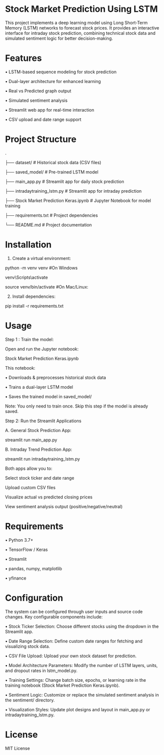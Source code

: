 # Stock Market Prediction Using LSTM

This project implements a deep learning model using Long Short-Term Memory (LSTM) networks to forecast stock prices. It provides an interactive interface for intraday stock prediction, combining technical stock data and simulated sentiment logic for better decision-making.

# Features

•	LSTM-based sequence modeling for stock prediction

•	Dual-layer architecture for enhanced learning

•	Real vs Predicted graph output

•	Simulated sentiment analysis

•	Streamlit web app for real-time interaction

•	CSV upload and date range support

# Project Structure

.

├── dataset/                         # Historical stock data (CSV files)

├── saved_model/                     # Pre-trained LSTM model

├── main_app.py                      # Streamlit app for daily stock prediction

├── intradaytraining_lstm.py         # Streamlit app for intraday prediction

├── Stock Market Prediction Keras.ipynb  # Jupyter Notebook for model training

├── requirements.txt                 # Project dependencies

└── README.md                        # Project documentation

# Installation

1.	Create a virtual environment:

python -m venv venv #On Windows

venv\Scripts\activate 

source venv/bin/activate #On Mac/Linux:

2.	Install dependencies:

pip install -r requirements.txt

# Usage

Step 1 : Train the model:

Open and run the Jupyter notebook:

 Stock Market Prediction Keras.ipynb

This notebook:

•	Downloads & preprocesses historical stock data

•	Trains a dual-layer LSTM model

•	Saves the trained model in saved_model/

 Note: You only need to train once. Skip this step if the model is already saved.
 
Step 2: Run the Streamlit Applications

A.	General Stock Prediction App:

streamlit run main_app.py

B.	Intraday Trend Prediction App:

streamlit run intradaytraining_lstm.py

Both apps allow you to:

 Select stock ticker and date range
	
  Upload custom CSV files
	
  Visualize actual vs predicted closing prices
	
 View sentiment analysis output (positive/negative/neutral)
# Requirements

•	Python 3.7+

•	TensorFlow / Keras

•	Streamlit

•	pandas, numpy, matplotlib

•	yfinance

# Configuration

The system can be configured through user inputs and source code changes. Key configurable components include:

•	Stock Ticker Selection: Choose different stocks using the dropdown in the Streamlit app.

•	Date Range Selection: Define custom date ranges for fetching and visualizing stock data.

•	CSV File Upload: Upload your own stock dataset for prediction.

•	Model Architecture Parameters: Modify the number of LSTM layers, units, and dropout rates in lstm_model.py.

•	Training Settings: Change batch size, epochs, or learning rate in the training notebook (Stock Market Prediction Keras.ipynb).

•	Sentiment Logic: Customize or replace the simulated sentiment analysis in the sentiment/ directory.

•	Visualization Styles: Update plot designs and layout in main_app.py or intradaytraining_lstm.py.

# License

MIT License















